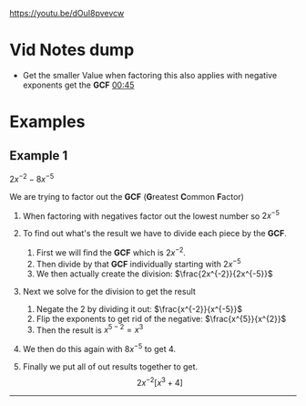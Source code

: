 https://youtu.be/dOuI8pvevcw
# Vid Notes dump 
* Get the smaller Value when factoring this also applies with negative exponents get the **GCF** [00:45](https://www.youtube.com/watch?app=desktop&v=dOuI8pvevcw#t=45.09272695994568)

# Examples 

## Example 1 

$2x^{-2} - 8x^{-5}$

We are trying to factor out the **GCF** (**G**reatest **C**ommon **F**actor)
 
1. When factoring with negatives factor out the lowest number so $2x^{-5}$ 

2. To find out what's the result we have to divide each piece by the **GCF**. 
	1. First we will find the **GCF** which is $2x^{-2}$. 
	2. Then divide by that **GCF** individually starting with  $2x^{-5}$
	3. We then actually create the division:  $\frac{2x^{-2}}{2x^{-5}}$



3. Next we solve for the division to get the result 
	1. Negate the 2 by dividing it out: $\frac{x^{-2}}{x^{-5}}$
	2. Flip the exponents to get rid of the negative: $\frac{x^{5}}{x^{2}}$
	3. Then the result is $x^{5-2}=x^3$

4. We then do this again with $8x^{-5}$ to get $4$.

5. Finally we put all of out results together to get.
$$2x^{-2}[x^3+4]$$
---
